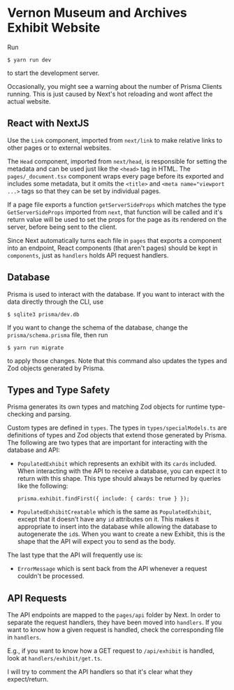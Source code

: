 # Vernon Museum and Archives Exhibit Website

Run 

```
$ yarn run dev
```

to start the development server.

Occasionally, you might see a warning about the number of Prisma Clients running. This is just caused by Next's hot reloading and wont affect the actual website.

## React with NextJS

Use the `Link` component, imported from `next/link` to make relative links to other pages or to external websites.

The `Head` component, imported from `next/head`, is responsible for setting the metadata and can be used just like the `<head>` tag in HTML. The `pages/_document.tsx` component wraps every page before its exported and includes some metadata, but it omits the `<title>` and `<meta name="viewport ...>` tags so that they can be set by individual pages.

If a page file exports a function `getServerSideProps` which matches the type `GetServerSideProps` imported from `next`, that function will be called and it's return value will be used to set the props for the page as its rendered on the server, before being sent to the client.

Since Next automatically turns each file in `pages` that exports a component into an endpoint, React components (that aren't pages) should be kept in `components`, just as `handlers` holds API request handlers.

## Database 

Prisma is used to interact with the database. If you want to interact with the data directly through the CLI, use

```
$ sqlite3 prisma/dev.db
```

If  you want to change the schema of the database, change the `prisma/schema.prisma` file, then run

```
$ yarn run migrate
```

to apply those changes. Note that this command also updates the types and Zod objects generated by Prisma.

## Types and Type Safety

Prisma generates its own types and matching Zod objects for runtime type-checking and parsing.

Custom types are defined in `types`. The types in `types/specialModels.ts` are definitions of types and Zod objects that extend those generated by Prisma. The following are two types that are important for interacting with the database and API:

-   `PopulatedExhibit` which represents an exhibit with its `cards` included. When interacting with the API to receive a database, you can expect it to return with this shape. This type should always be returned by queries like the following:

    ```
    prisma.exhibit.findFirst({ include: { cards: true } });
    ```

-   `PopulatedExhibitCreatable` which is the same as `PopulatedExhibit`, except that it doesn't have any `id` attributes on it. This makes it appropriate to insert into the database while allowing the database to autogenerate the `id`s. When you want to create a new Exhibit, this is the shape that the API will expect you to send as the body.

The last type that the API will frequently use is:

-   `ErrorMessage` which is sent back from the API whenever a request couldn't be processed.

## API Requests

The API endpoints are mapped to the `pages/api` folder by Next. In order to separate the request handlers, they have been moved into `handlers`. If you want to know how a given request is handled, check the corresponding file in `handlers`.

E.g., if you want to know how a GET request to `/api/exhibit` is handled, look at `handlers/exhibit/get.ts`.

I will try to comment the API handlers so that it's clear what they expect/return.